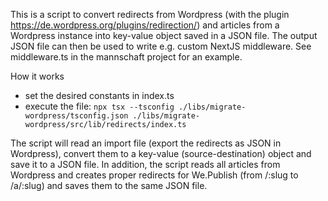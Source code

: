 This is a script to convert redirects from Wordpress (with the plugin https://de.wordpress.org/plugins/redirection/) and articles from a Wordpress instance
into key-value object saved in a JSON file.
The output JSON file can then be used to write e.g. custom NextJS middleware. See middleware.ts in the mannschaft project for an example.

How it works
- set the desired constants in index.ts
- execute the file: `npx tsx --tsconfig ./libs/migrate-wordpress/tsconfig.json ./libs/migrate-wordpress/src/lib/redirects/index.ts`

The script will read an import file (export the redirects as JSON in Wordpress), convert them to a key-value (source-destination) object and save it to a JSON file.
In addition, the script reads all articles from Wordpress and creates proper redirects for We.Publish (from /:slug to /a/:slug) and saves them to the same JSON file.
